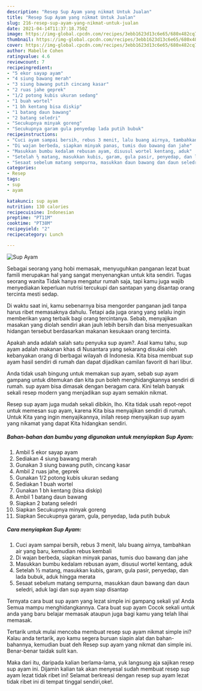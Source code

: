 ```yaml
---
description: "Resep Sup Ayam yang nikmat Untuk Jualan"
title: "Resep Sup Ayam yang nikmat Untuk Jualan"
slug: 216-resep-sup-ayam-yang-nikmat-untuk-jualan
date: 2021-04-14T11:37:18.750Z
image: https://img-global.cpcdn.com/recipes/3ebb1623d13c6e65/680x482cq70/sup-ayam-foto-resep-utama.jpg
thumbnail: https://img-global.cpcdn.com/recipes/3ebb1623d13c6e65/680x482cq70/sup-ayam-foto-resep-utama.jpg
cover: https://img-global.cpcdn.com/recipes/3ebb1623d13c6e65/680x482cq70/sup-ayam-foto-resep-utama.jpg
author: Mabelle Cohen
ratingvalue: 4.6
reviewcount: 7
recipeingredient:
- "5 ekor sayap ayam"
- "4 siung bawang merah"
- "3 siung bawang putih cincang kasar"
- "2 ruas jahe geprek"
- "1/2 potong kubis ukuran sedang"
- "1 buah wortel"
- "1 bh kentang bisa diskip"
- "1 batang daun bawang"
- "2 batang seledri"
- "Secukupnya minyak goreng"
- "Secukupnya garam gula penyedap lada putih bubuk"
recipeinstructions:
- "Cuci ayam sampai bersih, rebus 3 menit, lalu buang airnya, tambahkan air yang baru, kemudian rebus kembali"
- "Di wajan berbeda, siapkan minyak panas, tumis duo bawang dan jahe"
- "Masukkan bumbu kedalam rebusan ayam, disusul wortel kentang, aduk"
- "Setelah ½ matang, masukkan kubis, garam, gula pasir, penyedap, dan lada bubuk, aduk hingga merata"
- "Sesaat sebelum matang sempurna, masukkan daun bawang dan daun seledri, aduk lagi dan sup ayam siap disantap"
categories:
- Resep
tags:
- sup
- ayam

katakunci: sup ayam 
nutrition: 130 calories
recipecuisine: Indonesian
preptime: "PT11M"
cooktime: "PT38M"
recipeyield: "2"
recipecategory: Lunch

---
```



![Sup Ayam](https://img-global.cpcdn.com/recipes/3ebb1623d13c6e65/680x482cq70/sup-ayam-foto-resep-utama.jpg)

Sebagai seorang yang hobi memasak, menyuguhkan panganan lezat buat famili merupakan hal yang sangat menyenangkan untuk kita sendiri. Tugas seorang  wanita Tidak hanya mengatur rumah saja, tapi kamu juga wajib menyediakan keperluan nutrisi tercukupi dan santapan yang disantap orang tercinta mesti sedap.

Di waktu  saat ini, kamu sebenarnya bisa mengorder panganan jadi tanpa harus ribet memasaknya dahulu. Tetapi ada juga orang yang selalu ingin memberikan yang terbaik bagi orang tercintanya. Sebab, menyajikan masakan yang diolah sendiri akan jauh lebih bersih dan bisa menyesuaikan hidangan tersebut berdasarkan makanan kesukaan orang tercinta. 



Apakah anda adalah salah satu penyuka sup ayam?. Asal kamu tahu, sup ayam adalah makanan khas di Nusantara yang sekarang disukai oleh kebanyakan orang di berbagai wilayah di Indonesia. Kita bisa membuat sup ayam hasil sendiri di rumah dan dapat dijadikan camilan favorit di hari libur.

Anda tidak usah bingung untuk memakan sup ayam, sebab sup ayam gampang untuk ditemukan dan kita pun boleh menghidangkannya sendiri di rumah. sup ayam bisa dimasak dengan beragam cara. Kini telah banyak sekali resep modern yang menjadikan sup ayam semakin nikmat.

Resep sup ayam juga mudah sekali dibikin, lho. Kita tidak usah repot-repot untuk memesan sup ayam, karena Kita bisa menyajikan sendiri di rumah. Untuk Kita yang ingin menyajikannya, inilah resep menyajikan sup ayam yang nikamat yang dapat Kita hidangkan sendiri.

<!--inarticleads1-->

##### Bahan-bahan dan bumbu yang digunakan untuk menyiapkan Sup Ayam:

1. Ambil 5 ekor sayap ayam
1. Sediakan 4 siung bawang merah
1. Gunakan 3 siung bawang putih, cincang kasar
1. Ambil 2 ruas jahe, geprek
1. Gunakan 1/2 potong kubis ukuran sedang
1. Sediakan 1 buah wortel
1. Gunakan 1 bh kentang (bisa diskip)
1. Ambil 1 batang daun bawang
1. Siapkan 2 batang seledri
1. Siapkan Secukupnya minyak goreng
1. Siapkan Secukupnya garam, gula, penyedap, lada putih bubuk




<!--inarticleads2-->

##### Cara menyiapkan Sup Ayam:

1. Cuci ayam sampai bersih, rebus 3 menit, lalu buang airnya, tambahkan air yang baru, kemudian rebus kembali
1. Di wajan berbeda, siapkan minyak panas, tumis duo bawang dan jahe
1. Masukkan bumbu kedalam rebusan ayam, disusul wortel kentang, aduk
1. Setelah ½ matang, masukkan kubis, garam, gula pasir, penyedap, dan lada bubuk, aduk hingga merata
1. Sesaat sebelum matang sempurna, masukkan daun bawang dan daun seledri, aduk lagi dan sup ayam siap disantap




Ternyata cara buat sup ayam yang lezat simple ini gampang sekali ya! Anda Semua mampu menghidangkannya. Cara buat sup ayam Cocok sekali untuk anda yang baru belajar memasak ataupun juga bagi kamu yang telah lihai memasak.

Tertarik untuk mulai mencoba membuat resep sup ayam nikmat simple ini? Kalau anda tertarik, ayo kamu segera buruan siapin alat dan bahan-bahannya, kemudian buat deh Resep sup ayam yang nikmat dan simple ini. Benar-benar taidak sulit kan. 

Maka dari itu, daripada kalian berlama-lama, yuk langsung aja sajikan resep sup ayam ini. Dijamin kalian tak akan menyesal sudah membuat resep sup ayam lezat tidak ribet ini! Selamat berkreasi dengan resep sup ayam lezat tidak ribet ini di tempat tinggal sendiri,oke!.

